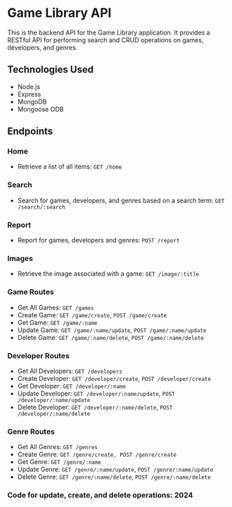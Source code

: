 # Game Library API

This is the backend API for the Game Library application. It provides a RESTful API for performing search and CRUD operations on games, developers, and genres.

## Technologies Used

- Node.js
- Express
- MongoDB
- Mongoose ODB

## Endpoints

### Home

- Retrieve a list of all items: `GET /home`

### Search

- Search for games, developers, and genres based on a search term: `GET /search/:search`

### Report

- Report for games, developers and genres: `POST /report`

### Images

- Retrieve the image associated with a game: `GET /image/:title`

### Game Routes

- Get All Games: `GET /games`
- Create Game: `GET /game/create`, `POST /game/create`
- Get Game: `GET /game/:name`
- Update Game: `GET /game/:name/update`, `POST /game/:name/update`
- Delete Game: `GET /game/:name/delete`, `POST /game/:name/delete`

### Developer Routes

- Get All Developers: `GET /developers`
- Create Developer: `GET /developer/create`, `POST /developer/create`
- Get Developer: `GET /developer/:name`
- Update Developer: `GET /developer/:name/update`, `POST /developer/:name/update`
- Delete Developer: `GET /developer/:name/delete`, `POST /developer/:name/delete`

### Genre Routes

- Get All Genres: `GET /genres`
- Create Genre: `GET /genre/create, POST /genre/create`
- Get Genre: `GET /genre/:name`
- Update Genre: `GET /genre/:name/update`, `POST /genre/:name/update`
- Delete Genre: `GET /genre/:name/delete`, `POST /genre/:name/delete`

### Code for update, create, and delete operations: 2024

